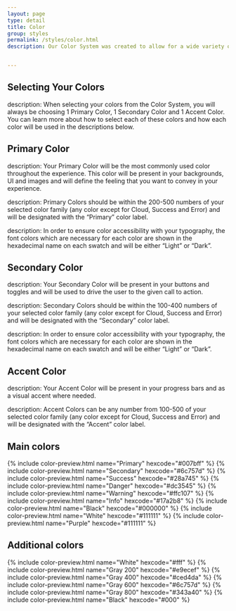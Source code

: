```yaml
---
layout: page
type: detail
title: Color
group: styles
permalink: /styles/color.html
description: Our Color System was created to allow for a wide variety of color combinations throughout the many different products which we create. The wide breath of colors within each color family has been created with the help of the online color tool 0 to 255 and allows for the designer to create an individual look to the app they are creating while ensuring that their colors have been thoughtfully curated. Each color family has 5 swatches which were chosen in +/- 4 increments and then passed through Web Aim’s Contrast Checker to test for accessibility and to determine which font is accessible for use.


---
```



## Selecting Your Colors


description: When selecting your colors from the Color System, you will always be choosing 1 Primary Color, 1 Secondary Color and 1 Accent Color. You can learn more about how to select each of these colors and how each color will be used in the descriptions below. 



## Primary Color


description: Your Primary Color will be the most commonly used color throughout the experience. This color will be present in your backgrounds, UI and images and will define the feeling that you want to convey in your experience. 

description: Primary Colors should be within the 200-500 numbers of your selected color family (any color except for Cloud, Success and Error) and will be designated with the “Primary” color label.

description: In order to ensure color accessibility with your typography, the font colors which are necessary for each color are shown in the hexadecimal name on each swatch and will be either “Light” or “Dark”. 



## Secondary Color


description: Your Secondary Color will be present in your buttons and toggles and will be used to drive the user to the given call to action.

description: Secondary Colors should be within the 100-400 numbers of your selected color family (any color except for Cloud, Success and Error) and will be designated with the “Secondary” color label.

description: In order to ensure color accessibility with your typography, the font colors which are necessary for each color are shown in the hexadecimal name on each swatch and will be either “Light” or “Dark”.



## Accent Color


description: Your Accent Color will be present in your progress bars and as a visual accent where needed. 

description: Accent Colors can be any number from 100-500 of your selected color family (any color except for Cloud, Success and Error) and will be designated with the “Accent” color label.



## Main colors


{% include color-preview.html name="Primary" hexcode="#007bff" %}
{% include color-preview.html name="Secondary" hexcode="#6c757d" %}
{% include color-preview.html name="Success" hexcode="#28a745" %}
{% include color-preview.html name="Danger" hexcode="#dc3545" %}
{% include color-preview.html name="Warning" hexcode="#ffc107" %}
{% include color-preview.html name="Info" hexcode="#17a2b8" %}
{% include color-preview.html name="Black" hexcode="#000000" %}
{% include color-preview.html name="White" hexcode="#111111" %}
{% include color-preview.html name="Purple" hexcode="#111111" %}



## Additional colors


{% include color-preview.html name="White" hexcode="#fff" %}
{% include color-preview.html name="Gray 200" hexcode="#e9ecef" %}
{% include color-preview.html name="Gray 400" hexcode="#ced4da" %}
{% include color-preview.html name="Gray 600" hexcode="#6c757d" %}
{% include color-preview.html name="Gray 800" hexcode="#343a40" %}
{% include color-preview.html name="Black" hexcode="#000" %}

